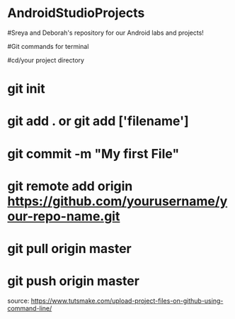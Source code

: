 # AndroidStudioProjects

#Sreya and Deborah's repository for our Android labs and projects!

#Git commands for terminal

 #cd/your project directory
 # git init
 # git add . or git add ['filename']
 # git commit -m "My first File"
 # git remote add origin https://github.com/yourusername/your-repo-name.git
 # git pull origin master
 # git push origin master
 source: https://www.tutsmake.com/upload-project-files-on-github-using-command-line/

